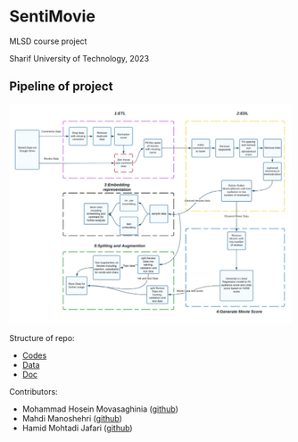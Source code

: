 # SentiMovie
MLSD course project

Sharif University of Technology, 2023

## Pipeline of project
![pipeline of project](doc/figs/MLops_phase1_diagram.jpeg)


Structure of repo:
- [Codes](code/)
- [Data](data/)
- [Doc](doc/)



Contributors:
- Mohammad Hosein Movasaghinia ([github](https://github.com/MMovasaghi))
- Mahdi Manoshehri ([github](https://github.com/mahdimanouchehri))
- Hamid Mohtadi Jafari ([github](https://github.com/hamidmj3))

